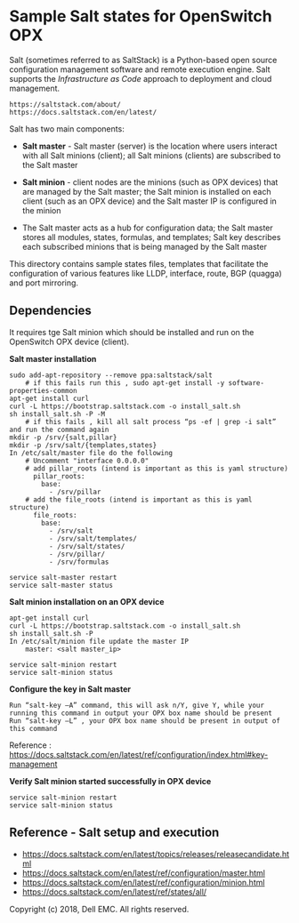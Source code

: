 # Sample Salt states for OpenSwitch OPX

Salt (sometimes referred to as SaltStack) is a Python-based open source configuration management software and remote execution engine. Salt supports the *Infrastructure as Code* approach to deployment and cloud management.

    https://saltstack.com/about/
	https://docs.saltstack.com/en/latest/

Salt has two main components:

- **Salt master** - Salt master (server) is the location where users interact with all Salt minions (client); all Salt minions (clients) are subscribed to the Salt master

- **Salt minion** - client nodes are the minions (such as OPX devices) that are managed by the Salt master; the Salt minion is installed on each client (such as an OPX device) and the Salt master IP is configured in the minion

- The Salt master acts as a hub for configuration data; the Salt master stores all modules, states, formulas, and templates; Salt key describes each subscribed minions that is being managed by the Salt master

This directory contains sample states files, templates that facilitate the configuration of various features like LLDP, interface, route, BGP (quagga) and port mirroring.

## Dependencies
It requires tge Salt minion which should be installed and run on the OpenSwitch OPX device (client).

**Salt master installation**

    sudo add-apt-repository --remove ppa:saltstack/salt
        # if this fails run this , sudo apt-get install -y software-properties-common
    apt-get install curl
    curl -L https://bootstrap.saltstack.com -o install_salt.sh
    sh install_salt.sh -P -M
        # if this fails , kill all salt process “ps -ef | grep -i salt” and run the command again
    mkdir -p /srv/{salt,pillar}
    mkdir -p /srv/salt/{templates,states}
    In /etc/salt/master file do the following
        # Uncomment "interface 0.0.0.0"
        # add pillar_roots (intend is important as this is yaml structure)
          pillar_roots:
            base:
              - /srv/pillar
        # add the file_roots (intend is important as this is yaml structure)
          file_roots:
            base:
              - /srv/salt
              - /srv/salt/templates/
              - /srv/salt/states/
              - /srv/pillar/
              - /srv/formulas

    service salt-master restart
    service salt-master status

**Salt minion installation on an OPX device**

    apt-get install curl
    curl -L https://bootstrap.saltstack.com -o install_salt.sh
    sh install_salt.sh -P
    In /etc/salt/minion file update the master IP
        master: <salt master_ip>

    service salt-minion restart
    service salt-minion status

**Configure the key in Salt master**

    Run “salt-key –A” command, this will ask n/Y, give Y, while your running this command in output your OPX box name should be present
    Run “salt-key –L” , your OPX box name should be present in output of this command
	
Reference : https://docs.saltstack.com/en/latest/ref/configuration/index.html#key-management

**Verify Salt minion started successfully in OPX device**

    service salt-minion restart
    service salt-minion status

## Reference - Salt setup and execution

- https://docs.saltstack.com/en/latest/topics/releases/releasecandidate.html
- https://docs.saltstack.com/en/latest/ref/configuration/master.html
- https://docs.saltstack.com/en/latest/ref/configuration/minion.html
- https://docs.saltstack.com/en/latest/ref/states/all/

Copyright (c) 2018, Dell EMC. All rights reserved.
